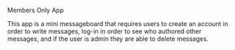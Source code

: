 Members Only App

This app is a mini messageboard that requires users to create an account in order to write messages, log-in in order to see who authored other messages, and if the user is admin they are able to delete messages.